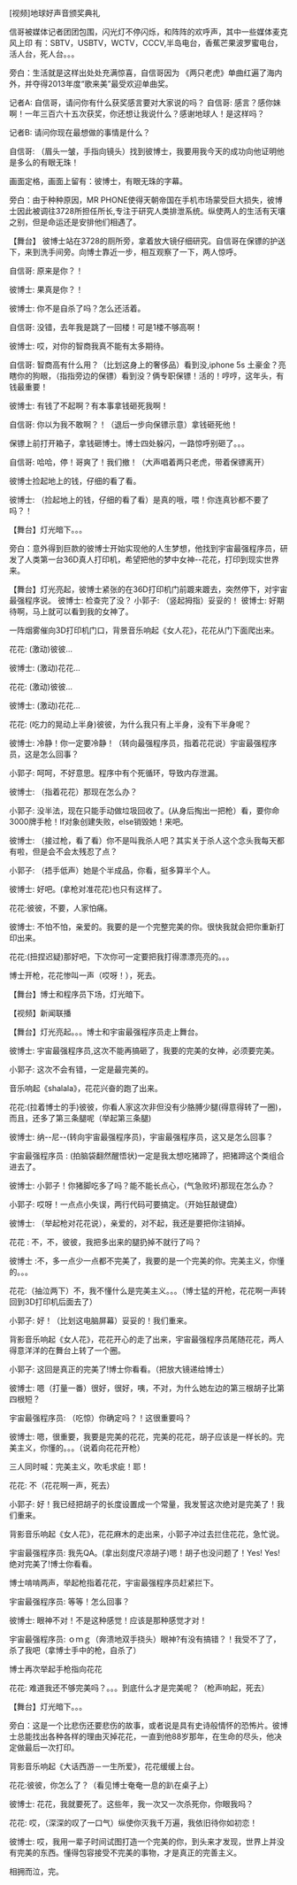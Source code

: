 

[视频]地球好声音颁奖典礼

信哥被媒体记者团团包围，闪光灯不停闪烁，和阵阵的欢呼声，其中一些媒体麦克风上印 有：SBTV，USBTV，WCTV，CCCV,半岛电台，香蕉芒果波罗蜜电台，活人台，死人台。。。

旁白：生活就是这样出处处充满惊喜，自信哥因为 《两只老虎》单曲红遍了海内外，并夺得2013年度“歌来美”最受欢迎单曲奖。

记者A: 自信哥，请问你有什么获奖感言要对大家说的吗？
自信哥: 感言？感你妹啊！一年三百六十五次获奖，你还想让我说什么？感谢地球人！是这样吗？

记者B: 请问你现在最想做的事情是什么？

自信哥: （眉头一皱，手指向镜头）找到彼博士，我要用我今天的成功向他证明他是多么的有眼无珠！

画面定格，画面上留有：彼博士，有眼无珠的字幕。

旁白：由于种种原因，MR PHONE使得天朝帝国在手机市场蒙受巨大损失，彼博士因此被调往3728所担任所长,专注于研究人类排泄系统。纵使两人的生活有天壤之别，但是命运还是安排他们相遇了。

【舞台】
彼博士站在3728的厕所旁，拿着放大镜仔细研究。自信哥在保镖的护送下，来到洗手间旁。向博士靠近一步，相互观察了一下，两人惊呼。

自信哥: 原来是你？！

彼博士: 果真是你？！

彼博士: 你不是自杀了吗？怎么还活着。

自信哥: 没错，去年我是跳了一回楼！可是1楼不够高啊！

彼博士: 哎，对你的智商我真不能有太多期待。

自信哥: 智商高有什么用？（比划这身上的奢侈品）看到没,iphone 5s 土豪金？亮瞎你的狗眼，（指指旁边的保镖）看到没？俩专职保镖！活的！哼哼，这年头，有钱最重要！

彼博士: 有钱了不起啊？有本事拿钱砸死我啊！

自信哥: 你以为我不敢啊？！（退后一步向保镖示意）拿钱砸死他！

保镖上前打开箱子，拿钱砸博士。博士四处躲闪，一路惊呼别砸了。。。

自信哥: 哈哈，停！哥爽了！我们撤！（大声唱着两只老虎，带着保镖离开）

彼博士捡起地上的钱，仔细的看了看。

彼博士: （捡起地上的钱，仔细的看了看）是真的哦，喂！你连真钞都不要了吗？！

【舞台】灯光暗下。。。

旁白：意外得到巨款的彼博士开始实现他的人生梦想，他找到宇宙最强程序员，研发了人类第一台36D真人打印机，希望把他的梦中女神--花花，打印到现实世界来。

【舞台】灯光亮起，彼博士紧张的在36D打印机门前踱来踱去，突然停下，对宇宙最强程序说。
彼博士: 检查完了没？
小郭子: （竖起拇指）妥妥的！
彼博士: 好期待啊，马上就可以看到我的女神了。

一阵烟雾催向3D打印机门口，背景音乐响起《女人花》，花花从门下面爬出来。

花花: (激动)彼彼...  

彼博士: (激动)花花...  

花花: (激动)彼彼...  

彼博士: (激动)花花...  

花花: (吃力的晃动上半身)彼彼，为什么我只有上半身，没有下半身呢？

彼博士: 冷静！你一定要冷静！（转向最强程序员，指着花花说）宇宙最强程序员，这是怎么回事？

小郭子: 呵呵，不好意思。程序中有个死循环，导致内存泄漏。

彼博士: （指着花花）那现在怎么办？

小郭子: 没半法，现在只能手动做垃圾回收了。(从身后掏出一把枪）看，要你命3000牌手枪！If对象创建失败，else销毁她！来吧。

彼博士: （接过枪，看了看）你不是叫我杀人吧？其实关于杀人这个念头我每天都有啦，但是会不会太残忍了点？

小郭子: （捂手低声）她是个半成品，你看，挺多算半个人。

彼博士: 好吧。(拿枪对准花花)也只有这样了。

花花:彼彼，不要，人家怕痛。

彼博士: 不怕不怕，亲爱的。我要的是一个完整完美的你。很快我就会把你重新打印出来。

花花:(扭捏迟疑)那好吧，下次你可一定要把我打得漂漂亮亮的。。。

博士开枪，花花惨叫一声（哎呀！），死去。

【舞台】博士和程序员下场，灯光暗下。

【视频】新闻联播

【舞台】灯光亮起。。。博士和宇宙最强程序员走上舞台。

彼博士: 宇宙最强程序员,这次不能再搞砸了，我要的完美的女神，必须要完美。

小郭子: 这次不会有错，一定是最完美的。

音乐响起《shalala》，花花兴奋的跑了出来。

花花:(拉着博士的手)彼彼，你看人家这次非但没有少胳膊少腿(得意得转了一圈)，而且，还多了第三条腿呢（举起第三条腿)

彼博士: 纳--尼--(转向宇宙最强程序员)，宇宙最强程序员，这又是怎么回事？

宇宙最强程序员 : (拍脑袋翻然醒悟状)一定是我太想吃猪蹄了，把猪蹄这个类组合进去了。

彼博士: 小郭子！你猪脚吃多了吗？能不能长点心，(气急败坏)那现在怎么办？

小郭子:  哎呀！一点点小失误，两行代码可要搞定。（开始狂敲键盘）

彼博士: （举起枪对花花说），亲爱的，对不起，我还是要把你注销掉。

花花 : 不，不，彼彼，我把多出来的腿扔掉不就行了吗？

彼博士 :不，多一点少一点都不完美了，我要的是一个完美的你。完美主义，你懂的。。。

花花:（抽泣两下）不，我不懂什么是完美主义。。。（博士猛的开枪，花花啊一声转回到3D打印机后面去了）

小郭子: 好！（比划这电脑屏幕）妥妥的！我们重来。

背影音乐响起《女人花》，花花开心的走了出来，宇宙最强程序员尾随花花，两人得意洋洋的在舞台上转了一个圈。

小郭子: 这回是真正的完美了!博士你看看。（把放大镜递给博士）

彼博士: 嗯（打量一番）很好，很好，咦，不对，为什么她左边的第三根胡子比第四根短？

宇宙最强程序员: （吃惊）你确定吗？！这很重要吗？

彼博士: 嗯，很重要，我要是完美的花花，完美的花花，胡子应该是一样长的。完美主义，你懂的。。。（说着向花花开枪）

三人同时喊：完美主义，吹毛求疵！耶！

花花: 不（花花啊一声，死去）

小郭子: 好！我已经把胡子的长度设置成一个常量，我发誓这次绝对是完美了！我们重来。

背影音乐响起《女人花》，花花麻木的走出来，小郭子冲过去拦住花花，急忙说。

宇宙最强程序员: 我先QA。(拿出刻度尺凉胡子)嗯！胡子也没问题了！Yes! Yes! 绝对完美了!博士你看看。

博士啃啃两声，举起枪指着花花，宇宙最强程序员赶紧拦下。

宇宙最强程序员: 等等！怎么回事？

彼博士: 眼神不对！不是这种感觉！应该是那种感觉才对！

宇宙最强程序员: ｏｍｇ（奔溃地双手挠头）眼神?有没有搞错？！我受不了了，杀了我吧（拿博士手中的枪，自杀了）

博士再次举起手枪指向花花

花花: 难道我还不够完美吗？。。。到底什么才是完美呢？（枪声响起，死去）



【舞台】灯光暗下。。。

旁白：这是一个比悲伤还要悲伤的故事，或者说是具有史诗般情怀的恐怖片。彼博士总能找出各种各样的理由灭掉花花，一直到他88岁那年，在生命的尽头，他决定做最后一次打印。

背影音乐响起《大话西游－一生所爱》，花花缓缓上台。

花花:彼彼，你怎么了？（看见博士奄奄一息的趴在桌子上）

彼博士: 花花，我就要死了。这些年，我一次又一次杀死你，你眼我吗？

花花: 哎，（深深的叹了一口气）纵使你灭我千万遍，我依旧待你如初恋！

彼博士: 哎，我用一辈子时间试图打造一个完美的你，到头来才发现，世界上并没有完美的东西。懂得包容接受不完美的事物，才是真正的完善主义。

相拥而泣，完。

